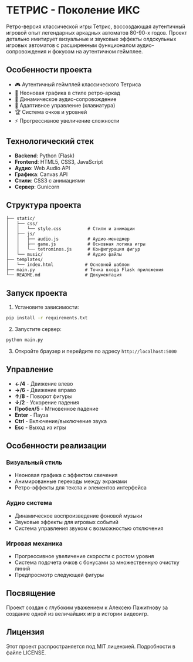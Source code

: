 # ТЕТРИС - Поколение ИКС

Ретро-версия классической игры Тетрис, воссоздающая аутентичный игровой опыт легендарных аркадных автоматов 80-90-х годов. Проект детально имитирует визуальные и звуковые эффекты олдскульных игровых автоматов с расширенным функционалом аудио-сопровождения и фокусом на аутентичном геймплее.

## Особенности проекта

- 🎮 Аутентичный геймплей классического Тетриса
- 💫 Неоновая графика в стиле ретро-аркад
- 🎵 Динамическое аудио-сопровождение
- 📱 Адаптивное управление (клавиатура)
- 🏆 Система очков и уровней
- ⚡ Прогрессивное увеличение сложности

## Технологический стек

- **Backend**: Python (Flask)
- **Frontend**: HTML5, CSS3, JavaScript
- **Аудио**: Web Audio API
- **Графика**: Canvas API
- **Стили**: CSS3 с анимациями
- **Сервер**: Gunicorn

## Структура проекта

```
├── static/
│   ├── css/
│   │   └── style.css          # Стили и анимации
│   ├── js/
│   │   ├── audio.js           # Аудио-менеджер
│   │   ├── game.js            # Основная логика игры
│   │   └── tetrominos.js      # Конфигурация фигур
│   └── music/                 # Аудио файлы
├── templates/
│   └── index.html            # Основной шаблон
├── main.py                   # Точка входа Flask приложения
└── README.md                 # Документация
```

## Запуск проекта

1. Установите зависимости:
```bash
pip install -r requirements.txt
```

2. Запустите сервер:
```bash
python main.py
```

3. Откройте браузер и перейдите по адресу `http://localhost:5000`

## Управление

- **←/4** - Движение влево
- **→/6** - Движение вправо
- **↑/8** - Поворот фигуры
- **↓/2** - Ускорение падения
- **Пробел/5** - Мгновенное падение
- **Enter** - Пауза
- **Ctrl** - Включение/выключение звука
- **Esc** - Выход из игры

## Особенности реализации

### Визуальный стиль
- Неоновая графика с эффектом свечения
- Анимированные переходы между экранами
- Ретро-эффекты для текста и элементов интерфейса

### Аудио система
- Динамическое воспроизведение фоновой музыки
- Звуковые эффекты для игровых событий
- Система управления звуком с возможностью отключения

### Игровая механика
- Прогрессивное увеличение скорости с ростом уровня
- Система подсчета очков с бонусами за множественную очистку линий
- Предпросмотр следующей фигуры

## Посвящение

Проект создан с глубоким уважением к Алексею Пажитнову за создание одной из величайших игр в истории видеоигр.

## Лицензия

Этот проект распространяется под MIT лицензией. Подробности в файле LICENSE.
